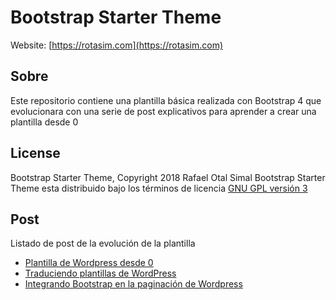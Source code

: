 # Bootstrap Starter Theme

Website: [https://rotasim.com](https://rotasim.com)

## Sobre

Este repositorio contiene una plantilla básica realizada con Bootstrap 4 que evolucionara con una serie de post explicativos para aprender a crear una plantilla desde 0


## License
Bootstrap Starter Theme, Copyright 2018 Rafael Otal Simal
Bootstrap Starter Theme esta distribuido bajo los términos de licencia [GNU GPL versión 3](https://www.gnu.org/licenses/gpl-3.0.html)

## Post

Listado de post de la evolución de la plantilla

- [Plantilla de Wordpress desde 0](https://rotasim.com/2018/09/plantilla-de-wordpress-desde-0/)
- [Traduciendo plantillas de WordPress](https://rotasim.com/2018/09/traduciendo-plantillas-de-wordpress/)
- [Integrando Bootstrap en la paginación de Wordpress](https://rotasim.com/2018/09/integrando-bootstrap-en-la-paginacion-de-wordpress)